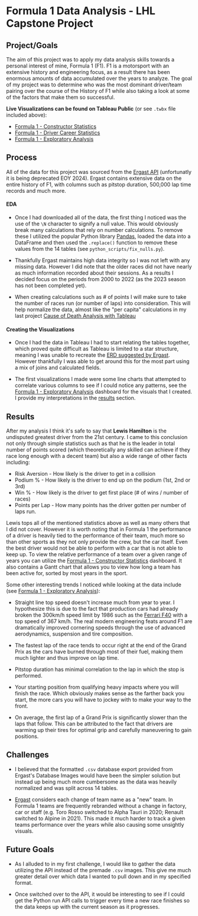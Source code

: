 # Formula 1 Data Analysis - LHL Capstone Project

## Project/Goals

The aim of this project was to apply my data analysis skills towards a personal interest of mine, Formula 1 (F1). F1 is a motorsport with an extensive history and engineering focus, as a result there has been enormous amounts of data accumulated over the years to analyze. The goal of my project was to determine who was the most dominant driver/team pairing over the course of the History of F1 while also taking a look at some of the factors that make them so successful.

**Live Visualizations can be found on Tableau Public** (or see `.twbx` file included above):
- [Formula 1 - Constructor Statistics](https://public.tableau.com/app/profile/matthew.corr6019/viz/Formula1-TeamStatistics/TeamStatistics?)
- [Formula 1 - Driver Career Statistics](https://public.tableau.com/app/profile/matthew.corr6019/viz/Formula1-DriverCareerStatistics/DriverStatistics)
- [Formula 1 - Exploratory Analysis](https://public.tableau.com/app/profile/matthew.corr6019/viz/Formula1-ExploratoryAnalysis/EDA)

## Process

All of the data for this project was sourced from the [Ergast API](http://ergast.com/mrd) (unfortunatly it is being deprecated EOY 2024). Ergast contains extensive data on the entire history of F1, with columns such as pitstop duration, 500,000 lap time records and much more.

#### EDA

- Once I had downloaded all of the data, the first thing I noticed was the use of the `\N` character to signify a null value. This would obviously break many calculations that rely on number calculations. To remove these I utilized the popular Python library [Pandas](https://pandas.pydata.org/), loaded the data into a DataFrame and then used the `.replace()` function to remove these values from the 14 tables (see `python_scripts/fix_nulls.py`).

- Thankfully Ergast maintains high data integrity so I was not left with any missing data. However I did note that the older races did not have nearly as much information recorded about their sessions. As a results I decided focus on the periods from 2000 to 2022 (as the 2023 season has not been completed yet).

- When creating calculations such as # of points I will make sure to take the number of races run (or number of laps) into consideration. This will help normalize the data, almost like the "per capita" calculations in my last project [Cause of Death Analysis with Tableau](https://github.com/mattcorr-lhl/Causes-of-Death-Tableau-Analysis)

#### Creating the Visualizations
- Once I had the data in Tableau I had to start relating the tables together, which proved quite difficult as Tableau is limited to a star structure, meaning I was unable to recreate the [ERD suggested by Ergast](http://ergast.com/images/ergast_db.png). However thankfully I was able to get around this for the most part using a mix of joins and calculated fields.

- The first visualizations I made were some line charts that attempted to correlate various columns to see if I could notice any patterns, see the [Formula 1 - Exploratory Analysis](https://public.tableau.com/app/profile/matthew.corr6019/viz/Formula1-ExploratoryAnalysis/EDA) dashboard for the visuals that I created. I provide my interpretations in the [results](#results) section.

## Results

After my analysis I think it's safe to say that **Lewis Hamilton** is the undisputed greatest driver from the 21st century. I came to this conclusion not only through simple statistics such as that he is the leader in total number of points scored (which theoretically any skilled can achieve if they race long enough with a decent team) but also a wide range of other facts including:

- Risk Aversion - How likely is the driver to get in a collision
- Podium % - How likely is the driver to end up on the podium (1st, 2nd or 3rd)
- Win % - How likely is the driver to get first place (# of wins / number of races)
- Points per Lap - How many points has the driver gotten per number of laps run.

Lewis tops all of the mentioned statistics above as well as many others that I did not cover. However it is worth noting that in Formula 1 the performance of a driver is heavily tied to the performance of their team, much more so than other sports as they not only provide the crew, but the car itself. Even the best driver would not be able to perform with a car that is not able to keep up. To view the relative performance of a team over a given range of years you can utilize the [Formula 1 - Constructor Statistics](https://public.tableau.com/app/profile/matthew.corr6019/viz/Formula1-TeamStatistics/TeamStatistics?) dashboard. It also contains a Gantt chart that allows you to view how long a team has been active for, sorted by most years in the sport.

Some other interesting trends I noticed while looking at the data include (see [Formula 1 - Exploratory Analysis](https://public.tableau.com/app/profile/matthew.corr6019/viz/Formula1-ExploratoryAnalysis/EDA)):
  - Straight line top speed doesn't increase much from year to year. I hypothesize this is due to the fact that production cars had already broken the 300km/h speed limit by 1986 such as the [Ferrari F40](https://en.wikipedia.org/wiki/Ferrari_F40) with a top speed of 367 km/h. The real modern engineering feats around F1 are dramatically improved cornering speeds through the use of advanced aerodynamics, suspension and tire composition.
  
  - The fastest lap of the race tends to occur right at the end of the Grand Prix as the cars have burned through most of their fuel, making them much lighter and thus improve on lap time.
  
  - Pitstop duration has minimal correlation to the lap in which the stop is performed.

  - Your starting position from qualifying heavy impacts where you will finish the race. Which obviously makes sense as the farther back you start, the more cars you will have to jockey with to make your way to the front.

  - On average, the first lap of a Grand Prix is significantly slower than the laps that follow. This can be attributed to the fact that drivers are warming up their tires for optimal grip and carefully maneuvering to gain positions.

## Challenges

- I believed that the formatted `.csv` database export provided from Ergast's Database Images would have been the simpler solution but instead up being much more cumbersome as the data was heavily normalized and was split across 14 tables.
  
- [Ergast](http://ergast.com/mrd) considers each change of team name as a "new" team. In Formula 1 teams are frequently rebranded without a change in factory, car or staff (e.g. Toro Rosso switched to Alpha Tauri in 2020; Renault switched to Alpine in 2021). This made it much harder to track a given teams performance over the years while also causing some unsightly visuals.

## Future Goals

- As I alluded to in my first challenge, I would like to gather the data utilizing the API instead of the premade `.csv` images. This give me much greater detail over which data I wanted to pull down and in my specified format.

- Once switched over to the API, it would be interesting to see if I could get the Python run API calls to trigger every time a new race finishes so the data keeps up with the current season as it progresses.